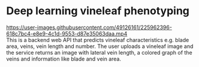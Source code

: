 # Deep learning vineleaf phenotyping

https://user-images.githubusercontent.com/49126161/225962396-618c7bc4-e8e9-4c1d-9553-d87e35063daa.mp4
<br>
This is a backend web API that predicts vineleaf characteristics e.g. blade area, veins, vein length and number.
The user uploads a vineleaf image and the service returns an image with lateral vein length, a colored graph of the veins 
and information like blade and vein area.
